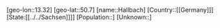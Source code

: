 ﻿---
location: [50.7,13.32]
type: City
tags:
- geo/City


SpocWebEntityId: 30724
isDeleted: false
confidential: public

---
[geo-lon::13.32]
[geo-lat::50.7]
[name::Hallbach]
[Country::[[Germany]]]
[State:[[../../Sachsen]]]]
[Population::]
[Unknown::]

